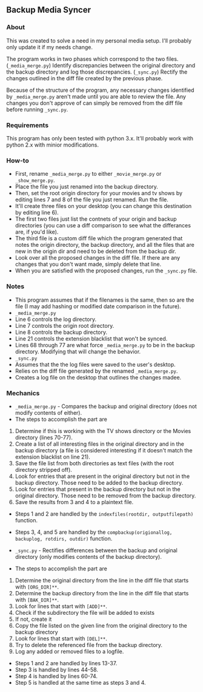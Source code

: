 ## Backup Media Syncer
### About
This was created to solve a need in my personal media setup.  I'll probably only update it if my needs change.

The program works in two phases which correspond to the two files.  (`_media_merge.py`) Identify discrepancies between the original directory and the backup directory and log those discrepancies.  (`_sync.py`) Rectify the changes outlined in the diff file created by the previous phase.

Because of the structure of the program, any necessary changes identified by `_media_merge.py` aren't made until you are able to review the file.  Any changes you don't approve of can simply be removed from the diff file before running `_sync.py`.

### Requirements
This program has only been tested with python 3.x.  It'll probably work with python 2.x with minior modifications.

### How-to
* First, rename `_media_merge.py` to either `_movie_merge.py` or `_show_merge.py`.  
* Place the file you just renamed into the backup directory.
* Then, set the root origin directory for your movies and tv shows by editing lines 7 and 8 of the file you just renamed.  Run the file.
* It'll create three files on your desktop (you can change this destination by editing line 6).  
 * The first two files just list the contnets of your origin and backup directories (you can use a diff comparison to see what the differances are, if you'd like). 
 * The third file is a custom diff file which the program generated that notes the origin directory, the backup directory, and all the files that are new in the origin dir and need to be deleted from the backup dir.
* Look over all the proposed changes in the diff file.  If there are any changes that you don't want made, simply delete that line.
* When you are satisfied with the proposed changes, run the `_sync.py` file.

### Notes

* This program assumes that if the filenames is the same, then so are the file (I may add hashing or modified date comparison in the future).
* `_media_merge.py`
 * Line 6 controls the log directory.
 * Line 7 controls the origin root directory.
 * Line 8 controls the backup directory.
 * Line 21 controls the extension blacklist that won't be synced.
 * Lines 68 through 77 are what force `_media_merge.py` to be in the backup directory.  Modifying that will change the behavior.
* `_sync.py`
 * Assumes that the the log files were saved to the user's desktop.
 * Relies on the diff file generated by the renamed `_media_merge.py`.
 * Creates a log file on the desktop that outlines the changes madee.
 
 ### Mechanics
 
* `_media_merge.py` - Compares the backup and original directory (does not modify contents of either).
 * The steps to accomplish the part are 
 1. Determine if this is working with the TV shows directory or the Movies directory (lines 70-77).
 2. Create a list of all interesting files in the original directory and in the backup directory (a file is considered interesting if it doesn't match the extension blacklist on line 21).
 2. Save the file list from both directories as text files (with the root directory stripped off).
 3. Look for entries that are present in the original directory but not in the backup directory.  Those need to be added to the backup directory.
 4. Look for entries that present in the backup directory but not in the original directory.  Those need to be removed from the backup directory.
 5. Save the results from 3 and 4 to a plaintext file. 
 * Steps 1 and 2 are handled by the `indexfiles(rootdir, outputfilepath)` function.
 * Steps 3, 4, and 5 are handled by the `compbackup(origionallog, backuplog, rotdirs, outdir)` function.
    
 
 
* `_sync.py` - Rectifies differences between the backup and original directory (only modifies contents of the backup directory).
 * The steps to accomplish the part are 
1. Determine the original directory from the line in the diff file that starts with `[ORG_DIR]**`.
2. Determine the backup directory from the line in the diff file that starts with `[BAK_DIR]**`.
3. Look for lines that start with `[ADD]**`.
  1. Check if the subdirectory the file will be added to exists
  2. If not, create it
  3. Copy the file listed on the given line from the original directory to the backup directory
4. Look for lines that start with `[DEL]**`.
  1. Try to delete the referenced file from the backup directory.
5. Log any added or removed files to a logfile.
 * Steps 1 and 2 are handled by lines 13-37.
 * Step 3 is handled by lines 44-58.
 * Step 4 is handled by lines 60-74.
 * Step 5 is handled at the same time as steps 3 and 4.